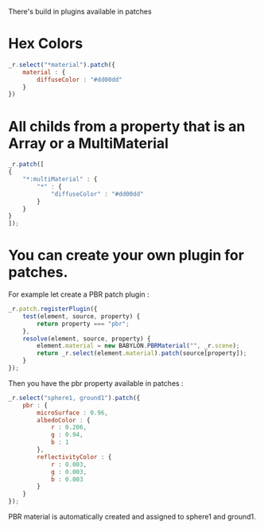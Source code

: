 There's build in plugins available in patches

# Hex Colors
```js
_r.select("*material").patch({
    material : {
        diffuseColor : "#dd00dd"
    }       
})
```
# All childs from a property that is an Array or a MultiMaterial

```js
_r.patch([
{
    "*:multiMaterial" : {
        "*" : {
            "diffuseColor" : "#dd00dd"
        }          
    }
}
]);
```

# You can create your own plugin for patches.

For example let create a PBR patch plugin :
```js
_r.patch.registerPlugin({
    test(element, source, property) {
        return property === "pbr";
    },
    resolve(element, source, property) {
        element.material = new BABYLON.PBRMaterial("", _r.scene);
        return _r.select(element.material).patch(source[property]);
    }
});
```
Then you have the pbr property available in patches :
```js
_r.select("sphere1, ground1").patch({
    pbr : {
        microSurface : 0.96,
        albedoColor : {
            r : 0.206,
            g : 0.94,
            b : 1
        },
        reflectivityColor : {
            r : 0.003,
            g : 0.003,
            b : 0.003
        }
    }
});
```
PBR material is automatically created and assigned to sphere1 and ground1.